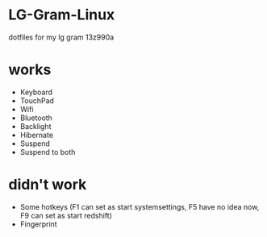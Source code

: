 # LG-Gram-Linux
dotfiles for my lg gram 13z990a

# works

* Keyboard
* TouchPad
* Wifi
* Bluetooth
* Backlight
* Hibernate
* Suspend
* Suspend to both

# didn't work

* Some hotkeys (F1 can set as start systemsettings, F5 have no idea now, F9 can set as start redshift)
* Fingerprint

